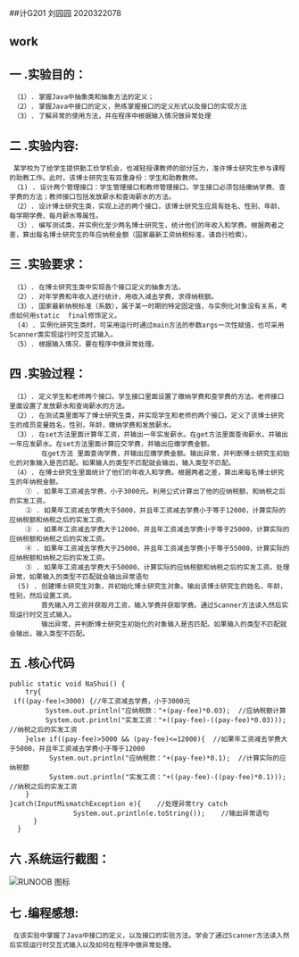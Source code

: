 ##计G201 刘园园 2020322078
## work
## 一 .实验目的：
     （1）. 掌握Java中抽象类和抽象方法的定义； 
     （2）. 掌握Java中接口的定义，熟练掌握接口的定义形式以及接口的实现方法
     （3）. 了解异常的使用方法，并在程序中根据输入情况做异常处理
## 二 .实验内容:
     某学校为了给学生提供勤工俭学机会，也减轻授课教师的部分压力，准许博士研究生参与课程的助教工作。此时，该博士研究生有双重身份：学生和助教教师。
     （1) . 设计两个管理接口：学生管理接口和教师管理接口。学生接口必须包括缴纳学费、查学费的方法；教师接口包括发放薪水和查询薪水的方法。
     （2）. 设计博士研究生类，实现上述的两个接口，该博士研究生应具有姓名、性别、年龄、每学期学费、每月薪水等属性。
     （3）. 编写测试类，并实例化至少两名博士研究生，统计他们的年收入和学费。根据两者之差，算出每名博士研究生的年应纳税金额（国家最新工资纳税标准，请自行检索）。
## 三 .实验要求：
     （1）. 在博士研究生类中实现各个接口定义的抽象方法。
     （2）. 对年学费和年收入进行统计，用收入减去学费，求得纳税额。
     （3）. 国家最新纳税标准（系数），属于某一时期的特定固定值，与实例化对象没有关系，考虑如何用static  final修饰定义。
      (4）. 实例化研究生类时，可采用运行时通过main方法的参数args一次性赋值，也可采用Scanner类实现运行时交互式输入。
     （5）. 根据输入情况，要在程序中做异常处理。
## 四 .实验过程：
     （1）. 定义学生和老师两个接口。学生接口里面设置了缴纳学费和查学费的方法。老师接口里面设置了发放薪水和查询薪水的方法。
     （2）. 在测试类里面写了博士研究生类，并实现学生和老师的两个接口。定义了该博士研究生的成员变量姓名，性别，年龄，缴纳学费和发放薪水。
     （3）. 在set方法里面计算年工资，并输出一年实发薪水。在get方法里面查询薪水，并输出一年应发薪水。在set方法里面计算应交学费，并输出应缴学费金额。
            在get方法 里面查询学费，并输出应缴学费金额。输出异常，并判断博士研究生初始化的对象输入是否匹配。如果输入的类型不匹配就会输出，输入类型不匹配。
     （4）. 在博士研究生里面统计了他们的年收入和学费。根据两者之差，算出来每名博士研究生的年纳税金额。
        ① . 如果年工资减去学费，小于3000元。利用公式计算出了他的应纳税额，和纳税之后的实发工资。
        ② . 如果年工资减去学费大于5000，并且年工资减去学费小于等于12000，计算实际的应纳税额和纳税之后的实发工资。
        ③ . 如果年工资减去学费大于12000，并且年工资减去学费小于等于25000，计算实际的应纳税额和纳税之后的实发工资。
        ④ . 如果年工资减去学费大于25000，并且年工资减去学费小于等于55000，计算实际的应纳税额和纳税之后的实发工资。
        ⑤ . 如果年工资减去学费大于50000，计算实际的应纳税额和纳税之后的实发工资。处理异常，如果输入的类型不匹配就会输出异常语句
      (5) . 创建博士研究生对象，并初始化博士研究生对象。输出该博士研究生的姓名，年龄，性别，然后设置工资。
            首先输入月工资并获取月工资，输入学费并获取学费。通过Scanner方法读入然后实现运行时交互式输入。    
            输出异常，并判断博士研究生初始化的对象输入是否匹配。如果输入的类型不匹配就会输出，输入类型不匹配。
## 五 .核心代码
```
public static void NaShui() {
   	try{
 if((pay-fee)<3000) {//年工资减去学费，小于3000元
	     System.out.println("应纳税款："+(pay-fee)*0.03);  //应纳税额计算
	     System.out.println("实发工资："+((pay-fee)-((pay-fee)*0.03)));  //纳税之后的实发工资
	}else if((pay-fee)>5000 && (pay-fee)<=12000){  //如果年工资减去学费大于5000，并且年工资减去学费小于等于12000
	      System.out.println("应纳税款："+(pay-fee)*0.1);  //计算实际的应纳税额
	      System.out.println("实发工资："+((pay-fee)-((pay-fee)*0.1)));  //纳税之后的实发工资
	}
}catch(InputMismatchException e){    //处理异常try catch
				System.out.println(e.toString());    //输出异常语句
      }
  }
  ```
## 六 .系统运行截图：
![RUNOOB 图标](https://p.qlogo.cn/qqmail_head/Rq1QcIyJPlUbj53oyNfE7uyqkYFsXW8kMcibx6aZC4GYkvL1JSG5CTJVBrGVRNE12ahTibzRt49U4/0)

## 七 .编程感想:
     在该实验中掌握了Java中接口的定义，以及接口的实验方法。学会了通过Scanner方法读入然后实现运行时交互式输入以及如何在程序中做异常处理。  

